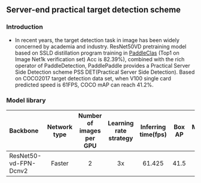 ## Server-end practical target detection scheme

### Introduction

* In recent years, the target detection task in image has been widely concerned by academia and industry. ResNet50VD pretraining model based on SSLD distillation program training in [PaddleClas](https://github.com/PaddlePaddle/PaddleClas) (Top1 on Image Net1k verification set) Acc is 82.39%), combined with the rich operator of PaddleDetection, PaddlePaddle provides a Practical Server Side Detection scheme PSS DET(Practical Server Side Detection). Based on COCO2017 target detection data set, when V100 single card predicted speed is 61FPS, COCO mAP can reach 41.2%.


### Model library

| Backbone              | Network type | Number of images per GPU | Learning rate strategy | Inferring time(fps) | Box AP | Mask AP |                                      Download                                       |                                                           Configuration File                                                            |
| :-------------------- | :----------: | :----------------------: | :--------------------: | :-----------------: | :----: | :-----: | :---------------------------------------------------------------------------------: | :-------------------------------------------------------------------------------------------------------------------------------------: |
| ResNet50-vd-FPN-Dcnv2 |    Faster    |            2             |           3x           |       61.425        |  41.5  |    -    | [link](https://paddledet.bj.bcebos.com/models/faster_rcnn_enhance_3x_coco.pdparams) | [Configuration File](https://github.com/PaddlePaddle/PaddleDetection/tree/develop/configs/rcnn_enhance/faster_rcnn_enhance_3x_coco.yml) |
